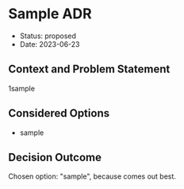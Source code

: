 # Sample ADR

* Status: proposed
* Date: 2023-06-23

## Context and Problem Statement

1sample

## Considered Options

* sample

## Decision Outcome

Chosen option: "sample", because comes out best.
